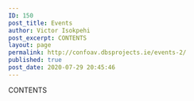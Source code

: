 ```yaml
---
ID: 150
post_title: Events
author: Victor Isokpehi
post_excerpt: CONTENTS
layout: page
permalink: http://confoav.dbsprojects.ie/events-2/
published: true
post_date: 2020-07-29 20:45:46
---
```

CONTENTS
